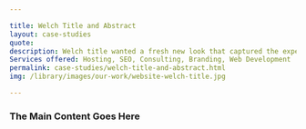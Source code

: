 ```yaml
---

title: Welch Title and Abstract
layout: case-studies
quote: 
description: Welch title wanted a fresh new look that captured the experience and dedication that has led them to be providing superioir title services to the Indiana region and beyond for the past 30 years. We met with Nick Welch, the President and Founder to develop a site that he could be proud of. 
Services offered: Hosting, SEO, Consulting, Branding, Web Development
permalink: case-studies/welch-title-and-abstract.html
img: /library/images/our-work/website-welch-title.jpg

---
```


### The Main Content Goes Here